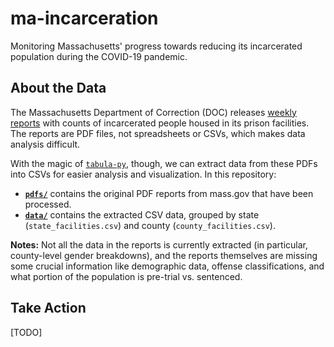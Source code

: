 # ma-incarceration

Monitoring Massachusetts' progress towards reducing its incarcerated population during the COVID-19 pandemic.

## About the Data

The Massachusetts Department of Correction (DOC) releases [weekly reports](https://www.mass.gov/lists/weekly-inmate-count-2020) with counts of incarcerated people housed in its prison facilities. The reports are PDF files, not spreadsheets or CSVs, which makes data analysis difficult. 

With the magic of [`tabula-py`](https://tabula-py.readthedocs.io), though, we can extract data from these PDFs into CSVs for easier analysis and visualization. In this repository:
- [**`pdfs/`**](https://github.com/jacoblurye/ma-incarceration/tree/master/pdfs) contains the original PDF reports from mass.gov that have been processed.
- [**`data/`**](https://github.com/jacoblurye/ma-incarceration/tree/master/data) contains the extracted CSV data, grouped by state (`state_facilities.csv`) and county (`county_facilities.csv`).

**Notes:** Not all the data in the reports is currently extracted (in particular, county-level gender breakdowns), and the reports themselves are missing some crucial information like demographic data, offense classifications, and what portion of the population is pre-trial vs. sentenced.

## Take Action

[TODO]